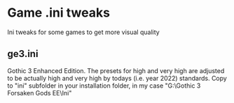 # Game .ini tweaks
Ini tweaks for some games to get more visual quality

## ge3.ini
Gothic 3 Enhanced Edition. The presets for high and very high are adjusted to be actually high and very high by todays (i.e. year 2022) standards.
Copy to "ini" subfolder in your installation folder, in my case "G:\Gothic 3 Forsaken Gods EE\Ini"
